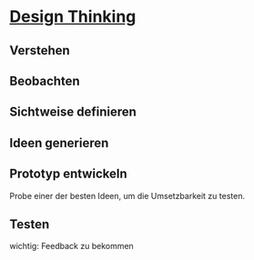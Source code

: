 # [Design Thinking](https://digitaleneuordnung.de/blog/design-thinking-methode) 
## Verstehen 
## Beobachten 
## Sichtweise definieren 
## Ideen generieren 
## Prototyp entwickeln 
Probe einer der besten Ideen, um die Umsetzbarkeit zu testen. 
## Testen 
wichtig: Feedback zu bekommen 



<!--stackedit_data:
eyJoaXN0b3J5IjpbLTEwODI3ODg3MzYsLTIxMDk0MzE1NDMsMz
k1NjA5NDgyXX0=
-->